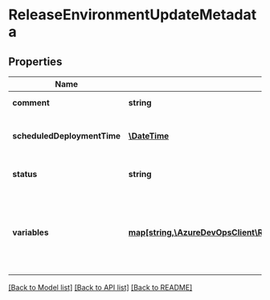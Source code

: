 # ReleaseEnvironmentUpdateMetadata

## Properties
Name | Type | Description | Notes
------------ | ------------- | ------------- | -------------
**comment** | **string** | Gets or sets comment. | [optional] 
**scheduledDeploymentTime** | [**\DateTime**](\DateTime.md) | Gets or sets scheduled deployment time. | [optional] 
**status** | **string** | Gets or sets status of environment. | [optional] 
**variables** | [**map[string,\AzureDevOpsClient\Release\AzureDevOpsClient\Release\Model\ConfigurationVariableValue]**](ConfigurationVariableValue.md) | Sets list of environment variables to be overridden at deployment time. | [optional] 

[[Back to Model list]](../README.md#documentation-for-models) [[Back to API list]](../README.md#documentation-for-api-endpoints) [[Back to README]](../README.md)


